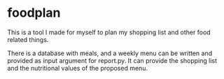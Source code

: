 # foodplan

This is a tool I made for myself to plan my shopping list and other food related
things.

There is a database with meals, and a weekly menu can be written and provided as
input argument for report.py. It can provide the shopping list and the nutritional
values of the proposed menu.
